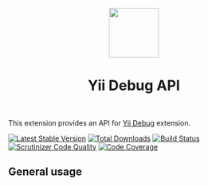 <p align="center">
    <a href="https://github.com/yiisoft" target="_blank">
        <img src="https://github.com/yiisoft.png" height="100px">
    </a>
    <h1 align="center">Yii Debug API</h1>
    <br>
</p>

This extension provides an API for [Yii Debug](https://github.com/yiisoft/yii-debug) extension.

[![Latest Stable Version](https://poser.pugx.org/yiisoft/yii-debug-api/v/stable.png)](https://packagist.org/packages/yiisoft/yii-debug-api)
[![Total Downloads](https://poser.pugx.org/yiisoft/yii-debug-api/downloads.png)](https://packagist.org/packages/yiisoft/yii-debug-api)
[![Build Status](https://travis-ci.com/yiisoft/yii-debug-api.svg?branch=master)](https://travis-ci.com/yiisoft/yii-debug-api)
[![Scrutinizer Code Quality](https://scrutinizer-ci.com/g/yiisoft/yii-debug-api/badges/quality-score.png?b=master)](https://scrutinizer-ci.com/g/yiisoft/yii-debug-api/?branch=master)
[![Code Coverage](https://scrutinizer-ci.com/g/yiisoft/yii-debug-api/badges/coverage.png?b=master)](https://scrutinizer-ci.com/g/yiisoft/yii-debug-api/?branch=master)

## General usage

